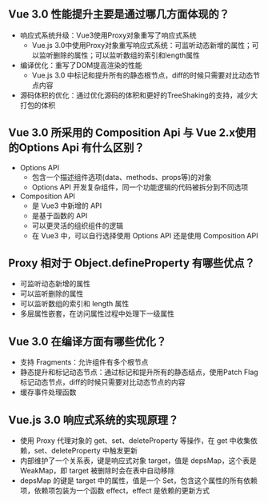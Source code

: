 ## Vue 3.0 性能提升主要是通过哪几方面体现的？
- 响应式系统升级：Vue3使用Proxy对象重写了响应式系统
    - Vue.js 3.0中使用Proxy对象重写响应式系统：可监听动态新增的属性；可以监听删除的属性；可以监听数组的索引和length属性
- 编译优化：重写了DOM提高渲染的性能
    - Vue.js 3.0 中标记和提升所有的静态根节点，diff的时候只需要对比动态节点内容
- 源码体积的优化：通过优化源码的体积和更好的TreeShaking的支持，减少大打包的体积

## Vue 3.0 所采用的 Composition Api 与 Vue 2.x使用的Options Api 有什么区别？
- Options API
    - 包含一个描述组件选项(data、methods、props等)的对象
    - Options API 开发复杂组件，同一个功能逻辑的代码被拆分到不同选项
- Composition API
    - 是 Vue3 中新增的 API
    - 是基于函数的 API
    - 可以更灵活的组织组件的逻辑
    - 在 Vue3 中，可以自行选择使用 Options API 还是使用 Composition API

## Proxy 相对于 Object.defineProperty 有哪些优点？
- 可监听动态新增的属性
- 可以监听删除的属性
- 可以监听数组的索引和 length 属性
- 多层属性嵌套，在访问属性过程中处理下一级属性

## Vue 3.0 在编译方面有哪些优化？
- 支持 Fragments：允许组件有多个根节点
- 静态提升和标记动态节点：通过标记和提升所有的静态结点，使用Patch Flag标记动态节点，diff的时候只需要对比动态节点的内容
- 缓存事件处理函数

## Vue.js 3.0 响应式系统的实现原理？
- 使用 Proxy 代理对象的 get、set、deleteProperty 等操作，在 get 中收集依赖，set、deleteProperty 中触发更新
- 内部维护了一个关系表，键是响应式对象 target，值是 depsMap，这个表是 WeakMap，即 target 被删除时会在表中自动移除
- depsMap 的键是 target 中的属性，值是一个 Set，包含这个属性的所有依赖项，依赖项包装为一个函数 effect，effect 是依赖的更新方式